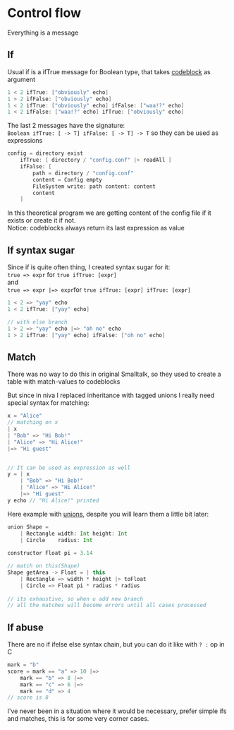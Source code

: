 # Control flow
Everything is a message

## If
Usual if is a ifTrue message for Boolean type, that takes [codeblock](CodeBlocks.md) as argument  
```Scala
1 < 2 ifTrue: ["obviously" echo]
1 > 2 ifFalse: ["obviously" echo]
1 < 2 ifTrue: ["obviously" echo] ifFalse: ["waa!?" echo]
1 < 2 ifFalse: ["waa!?" echo] ifTrue: ["obviously" echo]
```
The last 2 messages have the signature:   
`Boolean ifTrue: [ -> T] ifFalse: [ -> T] -> T` so they can be used as expressions   
```Scala
config = directory exist 
    ifTrue: [ directory / "config.conf" |> readAll ]
    ifFalse: [ 
        path = directory / "config.conf"
        content = Config empty
        FileSystem write: path content: content
        content
    ]
```
In this theoretical program we are getting content of the config file if it exists or create it if not.  
Notice: codeblocks always return its last expression as value  

## If syntax sugar
Since if is quite often thing, I created syntax sugar for it:    
`true => expr` for `true ifTrue: [expr]`    
and    
`true => expr |=> expr`for `true ifTrue: [expr] ifTrue: [expr]`

```Scala
1 < 2 => "yay" echo
1 < 2 ifTrue: ["yay" echo]

// with else branch
1 > 2 => "yay" echo |=> "oh no" echo
1 > 2 ifTrue: ["yay" echo] ifFalse: ["oh no" echo]
```

## Match
There was no way to do this in original Smalltalk, so they used to create 
a table with match-values to codeblocks  

But since in niva I replaced inheritance with tagged unions I really need special syntax for matching:  

```Scala
x = "Alice"
// matching on x
| x
| "Bob" => "Hi Bob!"
| "Alice" => "Hi Alice!"
|=> "Hi guest"


// It can be used as expression as well
y = | x
    | "Bob" => "Hi Bob!"
    | "Alice" => "Hi Alice!"
    |=> "Hi guest"
y echo // "Hi Alice!" printed
```

Here example with [unions](Unions.md), despite you will learn them a little bit later:

```Scala
union Shape =
    | Rectangle width: Int height: Int
    | Circle    radius: Int
    
constructor Float pi = 3.14

// match on this(Shape)
Shape getArea -> Float = | this 
    | Rectangle => width * height |> toFloat
    | Circle => Float pi * radius * radius
    
// its exhaustive, so when u add new branch 
// all the matches will become errors until all cases processed
```

## If abuse
There are no if ifelse else syntax chain, but you can do it like with `? :` op in C
```Scala
mark = "b"
score = mark == "a" => 10 |=>
    mark == "b" => 8 |=>
    mark == "c" => 6 |=>
    mark == "d" => 4
// score is 8 
```

I've never been in a situation where it would be necessary, prefer simple ifs and matches, this is for some very corner cases.
    